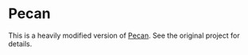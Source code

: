 # Pecan

This is a heavily modified version of [Pecan](https://github.com/zzzeyez/Pecan). See the original project for details.
